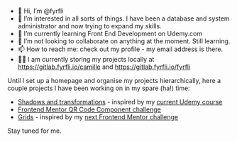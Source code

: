 - 👋 Hi, I’m @fyrfli
- 👀 I’m interested in all sorts of things. I have been a database and system administrator and now trying to expand my skills.
- 🌱 I’m currently learning Front End Development on Udemy.com
- 💞️ I’m not looking to collaborate on anything at the moment. Still learning.
- 📫 How to reach me: check out my profile - my email address is there.
- ✍🏾 I am currently storing my projects locally at https://gitlab.fyrfli.io/camille and https://gitlab.fyrfli.io/fyrfli

Until I set up a homepage and organise my projects hierarchically, here a couple projects I have been working on in my spare (ha!) time:

- [Shadows and transformations](https://camille.fyrfli.io/shadows) - inspired by my [current Udemy course](https://www.udemy.com/share/102wPk3@V44xa8SAYgt3sRQCSBh0H4ahw8JCnkNaNMPYqn3YmDnghdn6JQaJRvgLE3IMHuBdcQ==/)
- [Frontend Mentor QR Code Component challenge](https://camille.fyrfli.io/qr-code-component)
- [Grids](https://camille.fyrfli.io/grids-one) - inspired by my [next Frontend Mentor challenge](https://www.frontendmentor.io/challenges/testimonials-grid-section-Nnw6J7Un7)

Stay tuned for me.

<!---
fyrfli/fyrfli is a ✨ special ✨ repository because its `README.md` (this file) appears on your GitHub profile.
You can click the Preview link to take a look at your changes.
--->
